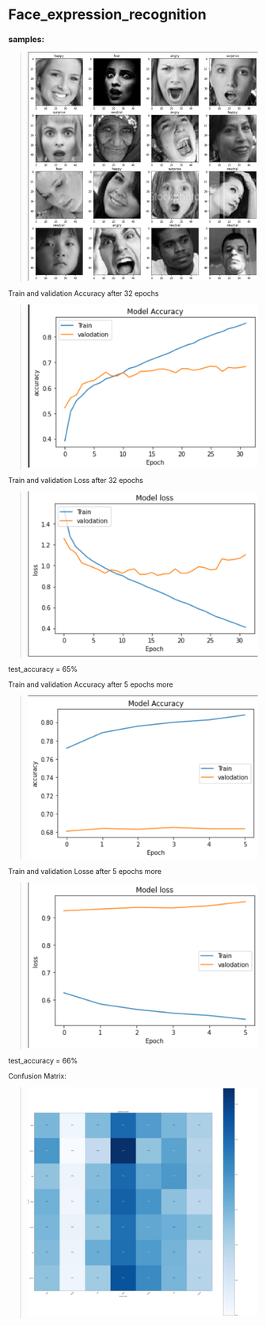 # Face_expression_recognition
### samples:
>
> ![](https://raw.githubusercontent.com/md5502/Face_expression_recognition/main/samples.png)
>

Train and validation Accuracy after 32 epochs

>
> ![](https://raw.githubusercontent.com/md5502/Face_expression_recognition/main/accuracy_after_32.png)
>

Train and validation Loss after 32 epochs

>
> ![](https://raw.githubusercontent.com/md5502/Face_expression_recognition/main/loss_after_32.png)
>

test_accuracy = 65%

Train and validation Accuracy after 5 epochs more

>
> ![](https://raw.githubusercontent.com/md5502/Face_expression_recognition/main/accuracy_after_32+5.png)
>

Train and validation Losse after 5 epochs more

>
> ![](https://raw.githubusercontent.com/md5502/Face_expression_recognition/main/loss_after_32+5.png)
>

test_accuracy = 66%

Confusion Matrix:

>
> ![](https://raw.githubusercontent.com/md5502/Face_expression_recognition/main/mc.png)
>

